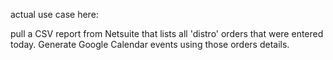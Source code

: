 actual use case here:

pull a CSV report from Netsuite that lists all 'distro' orders that were entered today. Generate Google Calendar events using those orders details.
